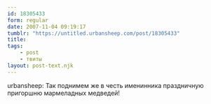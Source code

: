 ```yaml
---
id: 18305433
form: regular
date: 2007-11-04 09:19:17
tumblr: "https://untitled.urbansheep.com/post/18305433"
title:
tags:
    - post
    - твиты
layout: post-text.njk
---
```


<p>urbansheep: Так поднимем же в честь именинника праздничную пригоршню мармеладных медведей!</p>

